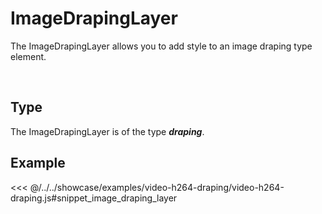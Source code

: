 # ImageDrapingLayer

The ImageDrapingLayer allows you to add style to an image draping type element.

<br/>
<DocumentationLoad path="/guide/api/ImageDrapingLayer.html"/>

## Type

The ImageDrapingLayer is of the type ***draping***.

## Example

<<< @/../../showcase/examples/video-h264-draping/video-h264-draping.js#snippet_image_draping_layer
